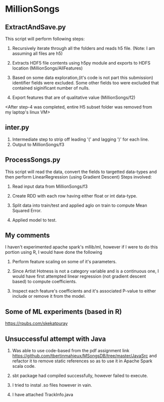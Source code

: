 # MillionSongs

ExtractAndSave.py
-----------------
This script will perform following steps:

1. Recursively iterate through all the folders and reads h5 file.  (Note: I am assuming all files are h5)

2. Extracts HDF5 file contents using h5py module and exports to HDFS location (MillionSongs/AllFeatures)

3. Based on some data exploration,(it's code is not part this submission) identifier fields were excluded.  Some other fields too were excluded that contained siginificant number of nulls.

4. Export features that are of qualitative value (MillionSongs/f2)

<After step-4 was completed, entire H5 subset folder was removed from my laptop's linux VM>

inter.py
--------
1. Intermediate step to strip off leading '(' and lagging ')' for each line.
2. Output to MillionSongs/f3

ProcessSongs.py
----------------
This script will read the data, convert the fields to targetted data-types and then perform LinearRegression (using Gradient Descent) 
Steps involved:

1. Read input data from MillionSongs/f3

2. Create RDD with each row having either float or int data-type.

3. Split data into train/test and applied aglo on train to compute Mean Squared Error.

4. Applied model to test.

My comments
-----------
I haven't experimented apache spark's mllib/ml, however if I were to do this portion using R, I would have done the following

1. Perform feature scaling on some of it's parameters.

2. Since Artist Hotness is not a category variable and is a continuous one, I would have first attempted linear regression (not gradient descent based) to compute coefficients.

3. Inspect each feature's coefficients and it's associated P-value to either include or remove it from the model.

Some of ML experiments (based in R)
-------------------------------------
https://rpubs.com/skekatpuray


Unsuccessful attempt with Java
--------------------------------

1. Was able to use code-based from the pdf assignment link https://github.com/tbertinmahieux/MSongsDB/tree/master/JavaSrc and refactor it to remove static references so as to use it in Apache Spark scala code.

2. sbt package had compiled successfully, however failed to execute. 

3. I tried to instal .so files however in vain. 

4. I have attached TrackInfo.java 
